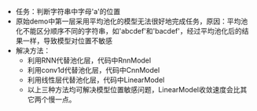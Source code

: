 - 任务：判断字符串中字母'a'的位置
- 原始demo中第一层采用平均池化的模型无法很好地完成任务，原因：平均池化不能区分顺序不同的字符串，如'abcdef'和'bacdef'，经过平均池化后的结果一样，导致模型对位置不敏感
- 解决方法：
  - 利用RNN代替池化层，代码中RnnModel
  - 利用conv1d代替池化层，代码中CnnModel
  - 利用线性层代替池化层，代码中LinearModel
  - 以上三种方法均可解决模型位置敏感问题，LinearModel收敛速度会比其它两个慢一点。
